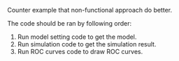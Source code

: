 Counter example that non-functional approach do better.

The code should be ran by following order:
1. Run model setting code to get the model.
2. Run simulation code to get the simulation result.
3. Run ROC curves code to draw ROC curves.